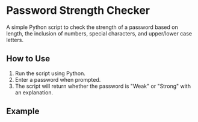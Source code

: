 # Password Strength Checker

A simple Python script to check the strength of a password based on length, the inclusion of numbers, special characters, and upper/lower case letters.

## How to Use

1. Run the script using Python.
2. Enter a password when prompted.
3. The script will return whether the password is "Weak" or "Strong" with an explanation.

## Example

